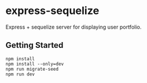 # express-sequelize

Express + sequelize server for displaying user portfolio.

## Getting Started

```shell
npm install
npm install --only=dev
npm run migrate-seed
npm run dev
```
